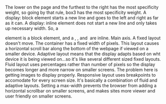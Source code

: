 The lower on the page and the furthest to the right has the most specificity weight, so going by that rule, box3 has the most specificity weight.
A display: block element starts a new line and goes to the left and right as far as it can. A display: inline element does not start a new line and only takes up necessary width. So, a <div> element is a block element, and a <span>, <a>, and <img> are inline.
Main axis.
A fixed layout doesn't move. The container has a fixed width of pixels. This layout causes a horizontal scroll bar along the bottom of the webpage if viewed on a smaller device. Adaptive layout means that the display adapts based on wht device it is being viewed on...so it's like several different sized fixed layouts. Fluid layout uses percentages rather than number of pixels so the display becomes longer and more narrow on smaller screens. The problem here is getting images to display properly. Responsive layout uses breakpoints to accomodate for every screen size. It's basically a combination of fluid and adaptive layouts.
Setting a max-width prevents the browser from adding a horizontal scrollbar on smaller screens, and makes sites more viewer and user friendly on smaller screens. 
